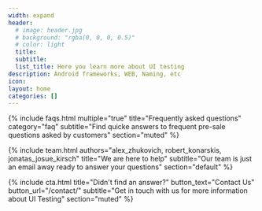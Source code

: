 ```yaml
---
width: expand
header:
  # image: header.jpg
  # background: "rgba(0, 0, 0, 0.5)"
  # color: light
  title: 
  subtitle: 
  list_title: Here you learn more about UI testing
description: Android frameworks, WEB, Naming, etc
icon: 
layout: home
categories: []
---
```


{% include faqs.html 
  multiple="true" 
  title="Frequently asked questions" 
  category="faq" 
  subtitle="Find quicke answers to frequent pre-sale questions asked by customers" 
  section="muted" 
%}

{% include team.html 
  authors="alex_zhukovich, robert_konarskis, jonatas_josue_kirsch" 
  title="We are here to help" 
  subtitle="Our team is just an email away ready to answer your questions" 
  section="default" 
%}

{% include cta.html 
  title="Didn't find an answer?" 
  button_text="Contact Us" 
  button_url="/contact/" 
  subtitle="Get in touch with us for more information about UI Testing" 
  section="muted"
%}

